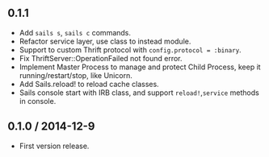 ## 0.1.1

- Add `sails s`, `sails c` commands.
- Refactor service layer, use class to instead module.
- Support to custom Thrift protocol with `config.protocol = :binary`.
- Fix ThriftServer::OperationFailed not found error.
- Implement Master Process to manage and protect Child Process, keep it running/restart/stop, like Unicorn.
- Add Sails.reload! to reload cache classes.
- Sails console start with IRB class, and support `reload!`,`service` methods in console.

## 0.1.0 / 2014-12-9

- First version release.
